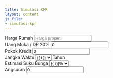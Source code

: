 ```yaml
---
title: Simulasi KPR
layout: content
js_file:
- simulasi-kpr
---
```


<form autocomplete="off">
    <label for="harga_rumah">Harga Rumah</label>
    <input autocomplete="off" type="text" id="harga_rumah" placeholder="Harga properti"><br>
    <label for="uang_muka">Uang Muka / DP 20%</label>
    <input type="text" id="uang_muka" value="0" readonly><br>
    <label for="pokok_kredit">Pokok Kredit</label>
    <input type="text" id="pokok_kredit" value="0" readonly><br>
    <label for="tenor">Jangka Waktu</label>
    <select id="tenor">
        {% for i in (1..30) %}
            <option value="{{ i }}"> {{ i }} </option>
        {% endfor %}
    </select>
    <label for="tenor">Tahun</label><br>
    <label for="suku_bunga">Estimasi Suku Bunga</label>
    <select id="suku_bunga">
        {% for i in (10..14) %}
            <option value="{{ i }}"> {{ i }}% </option>
        {% endfor %}
    </select><br>
    <label for="angsuran">Angsuran</label>
    <input type="text" id="angsuran" value="0" readonly><br>
</form>